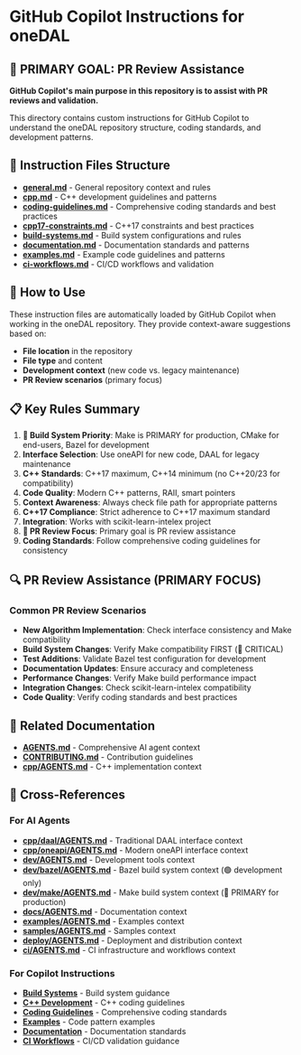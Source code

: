 # GitHub Copilot Instructions for oneDAL

## 🎯 **PRIMARY GOAL: PR Review Assistance**

**GitHub Copilot's main purpose in this repository is to assist with PR reviews and validation.**

This directory contains custom instructions for GitHub Copilot to understand the oneDAL repository structure, coding standards, and development patterns.

## 📁 Instruction Files Structure

- **[general.md](general.md)** - General repository context and rules
- **[cpp.md](cpp.md)** - C++ development guidelines and patterns
- **[coding-guidelines.md](coding-guidelines.md)** - Comprehensive coding standards and best practices
- **[cpp17-constraints.md](cpp17-constraints.md)** - C++17 constraints and best practices
- **[build-systems.md](build-systems.md)** - Build system configurations and rules
- **[documentation.md](documentation.md)** - Documentation standards and patterns
- **[examples.md](examples.md)** - Example code guidelines and patterns
- **[ci-workflows.md](ci-workflows.md)** - CI/CD workflows and validation

## 🎯 How to Use

These instruction files are automatically loaded by GitHub Copilot when working in the oneDAL repository. They provide context-aware suggestions based on:

- **File location** in the repository
- **File type** and content
- **Development context** (new code vs. legacy maintenance)
- **PR Review scenarios** (primary focus)

## 📋 Key Rules Summary

1. **🔴 Build System Priority**: Make is PRIMARY for production, CMake for end-users, Bazel for development
2. **Interface Selection**: Use oneAPI for new code, DAAL for legacy maintenance
3. **C++ Standards**: C++17 maximum, C++14 minimum (no C++20/23 for compatibility)
4. **Code Quality**: Modern C++ patterns, RAII, smart pointers
5. **Context Awareness**: Always check file path for appropriate patterns
6. **C++17 Compliance**: Strict adherence to C++17 maximum standard
7. **Integration**: Works with scikit-learn-intelex project
8. **🎯 PR Review Focus**: Primary goal is PR review assistance
9. **Coding Standards**: Follow comprehensive coding guidelines for consistency

## 🔍 **PR Review Assistance (PRIMARY FOCUS)**

### Common PR Review Scenarios
- **New Algorithm Implementation**: Check interface consistency and Make compatibility
- **Build System Changes**: Verify Make compatibility FIRST (🔴 CRITICAL)
- **Test Additions**: Validate Bazel test configuration for development
- **Documentation Updates**: Ensure accuracy and completeness
- **Performance Changes**: Verify Make build performance impact
- **Integration Changes**: Check scikit-learn-intelex compatibility
- **Code Quality**: Verify coding standards and best practices


## 🔗 Related Documentation

- **[AGENTS.md](../../AGENTS.md)** - Comprehensive AI agent context
- **[CONTRIBUTING.md](../../CONTRIBUTING.md)** - Contribution guidelines
- **[cpp/AGENTS.md](../../cpp/AGENTS.md)** - C++ implementation context

## 🔄 Cross-References

### For AI Agents
- **[cpp/daal/AGENTS.md](../../cpp/daal/AGENTS.md)** - Traditional DAAL interface context
- **[cpp/oneapi/AGENTS.md](../../cpp/oneapi/AGENTS.md)** - Modern oneAPI interface context
- **[dev/AGENTS.md](../../dev/AGENTS.md)** - Development tools context
- **[dev/bazel/AGENTS.md](../../dev/bazel/AGENTS.md)** - Bazel build system context (🟢 development only)
- **[dev/make/AGENTS.md](../../dev/make/AGENTS.md)** - Make build system context (🔴 PRIMARY for production)
- **[docs/AGENTS.md](../../docs/AGENTS.md)** - Documentation context
- **[examples/AGENTS.md](../../examples/AGENTS.md)** - Examples context
- **[samples/AGENTS.md](../../samples/AGENTS.md)** - Samples context
- **[deploy/AGENTS.md](../../deploy/AGENTS.md)** - Deployment and distribution context
- **[ci/AGENTS.md](../../ci/AGENTS.md)** - CI infrastructure and workflows context

### For Copilot Instructions
- **[Build Systems](build-systems.md)** - Build system guidance
- **[C++ Development](cpp.md)** - C++ coding guidelines
- **[Coding Guidelines](coding-guidelines.md)** - Comprehensive coding standards
- **[Examples](examples.md)** - Code pattern examples
- **[Documentation](documentation.md)** - Documentation standards
- **[CI Workflows](ci-workflows.md)** - CI/CD validation guidance



